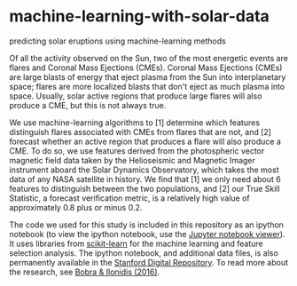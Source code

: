 # machine-learning-with-solar-data
predicting solar eruptions using machine-learning methods

Of all the activity observed on the Sun, two of the most energetic events are flares and
Coronal Mass Ejections (CMEs). Coronal Mass Ejections (CMEs) are large blasts of energy that eject plasma from the Sun into interplanetary space; flares are more localized blasts that don't eject as much plasma into space. Usually, solar active regions that produce large flares will also produce a CME, but this is not always true.

We use machine-learning algorithms to [1] determine which features distinguish flares associated with CMEs from flares that are not, and [2] forecast whether an active region that produces a flare will also produce a CME. To do so, we use features derived from the photospheric vector magnetic field data taken by the Helioseismic and Magnetic Imager instrument aboard the Solar Dynamics Observatory, which takes the most data of any NASA satellite in history. We find that [1] we only need about 6 features to distinguish between the two populations, and [2] our True Skill Statistic, a forecast verification metric, is a relatively high value of approximately 0.8 plus or minus 0.2. 

The code we used for this study is included in this repository as an ipython notebook (to view the ipython notebook, use the [Jupyter notebook viewer](http://nbviewer.jupyter.org/)). It uses libraries from [scikit-learn](http://scikit-learn.org/stable/) for the machine learning and feature selection analysis. The ipython notebook, and additional data files, is also permanently available in the [Stanford Digital Repository](https://purl.stanford.edu/wt605kh4712). To read more about the research, see [Bobra & Ilonidis (2016)](http://arxiv.org/abs/1603.03775).

